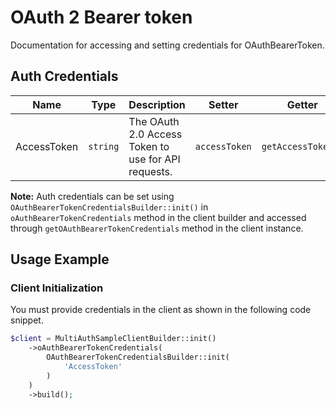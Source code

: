 
# OAuth 2 Bearer token



Documentation for accessing and setting credentials for OAuthBearerToken.

## Auth Credentials

| Name | Type | Description | Setter | Getter |
|  --- | --- | --- | --- | --- |
| AccessToken | `string` | The OAuth 2.0 Access Token to use for API requests. | `accessToken` | `getAccessToken()` |



**Note:** Auth credentials can be set using `OAuthBearerTokenCredentialsBuilder::init()` in `oAuthBearerTokenCredentials` method in the client builder and accessed through `getOAuthBearerTokenCredentials` method in the client instance.

## Usage Example

### Client Initialization

You must provide credentials in the client as shown in the following code snippet.

```php
$client = MultiAuthSampleClientBuilder::init()
    ->oAuthBearerTokenCredentials(
        OAuthBearerTokenCredentialsBuilder::init(
            'AccessToken'
        )
    )
    ->build();
```


